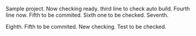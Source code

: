 Sample project.
Now checking ready.
third line to check auto build.
Fourth line now.
Fifth to be commited.
Sixth one to be checked.
Seventh.

Eighth.
Fifth to be commited.
New checking.
Test to be checked.